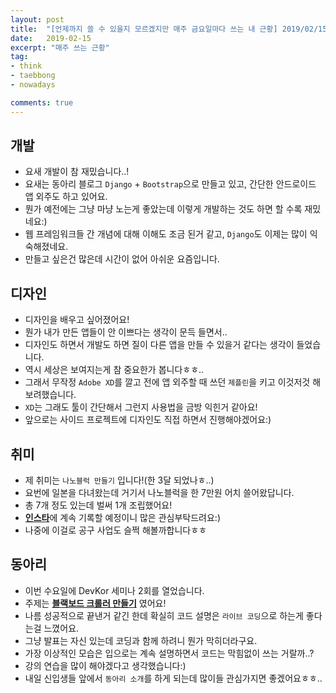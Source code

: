 ```yaml
---
layout: post
title:  "[언제까지 쓸 수 있을지 모르겠지만 매주 금요일마다 쓰는 내 근황] 2019/02/15"
date:   2019-02-15
excerpt: "매주 쓰는 근황"
tag: 
- think
- taebbong
- nowadays

comments: true
---
```



## 개발
* 요새 개발이 참 재밌습니다..!
* 요새는 동아리 블로그 ```Django``` + ```Bootstrap```으로 만들고 있고, 간단한 안드로이드 앱 외주도 하고 있어요.
* 뭔가 예전에는 그냥 마냥 노는게 좋았는데 이렇게 개발하는 것도 하면 할 수록 재밌네요:)
* 웹 프레임워크들 간 개념에 대해 이해도 조금 된거 같고, ```Django```도 이제는 많이 익숙해졌네요.
* 만들고 싶은건 많은데 시간이 없어 아쉬운 요즘입니다.


## 디자인
* 디자인을 배우고 싶어졌어요!
* 뭔가 내가 만든 앱들이 안 이쁘다는 생각이 문득 들면서..
* 디자인도 하면서 개발도 하면 질이 다른 앱을 만들 수 있을거 같다는 생각이 들었습니다.
* 역시 세상은 보여지는게 참 중요한가 봅니다ㅎㅎ..
* 그래서 무작정 ```Adobe XD```를 깔고 전에 앱 외주할 때 쓰던 ```제플린```을 키고 이것저것 해보려했습니다.
* ```XD```는 그래도 툴이 간단해서 그런지 사용법을 금방 익힌거 같아요!
* 앞으로는 사이드 프로젝트에 디자인도 직접 하면서 진행해야겠어요:)


## 취미
* 제 취미는 ```나노블럭 만들기``` 입니다!(한 3달 되었나ㅎ..)
* 요번에 일본을 다녀왔는데 거기서 나노블럭을 한 7만원 어치 쓸어왔답니다.
* 총 7개 정도 있는데 벌써 1개 조립했어요!
* [**인스타**](https://www.instagram.com/kawai_nanoblock/)에 계속 기록할 예정이니 많은 관심부탁드려요:)
* 나중에 이걸로 공구 사업도 슬쩍 해볼까합니다ㅎㅎ


## 동아리
* 이번 수요일에 DevKor 세미나 2회를 열었습니다.
* 주제는 [**블랙보드 크롤러 만들기**](https://taebbong.github.io/blackboard-alarm-project) 였어요!
* 나름 성공적으로 끝낸거 같긴 한데 확실히 코드 설명은 ```라이브 코딩```으로 하는게 좋다는걸 느꼈어요.
* 그냥 발표는 자신 있는데 코딩과 함께 하려니 뭔가 막히더라구요.
* 가장 이상적인 모습은 입으로는 계속 설명하면서 코드는 막힘없이 쓰는 거랄까..?
* 강의 연습을 많이 해야겠다고 생각했습니다:)
* 내일 신입생들 앞에서 ```동아리 소개```를 하게 되는데 많이들 관심가지면 좋겠어요ㅎㅎ..






